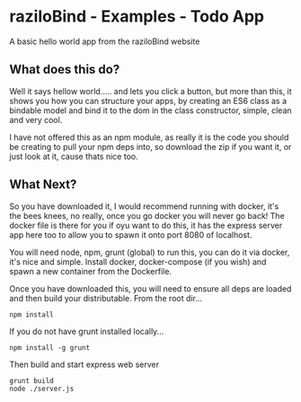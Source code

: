 # raziloBind - Examples - Todo App

A basic hello world app from the raziloBind website

## What does this do?

Well it says hellow world..... and lets you click a button, but more than this, it shows you how you can structure your apps, by creating an ES6 class as a bindable model and bind it to the dom in the class constructor, simple, clean and very cool.

I have not offered this as an npm module, as really it is the code you should be creating to pull your npm deps into, so download the zip if you want it, or just look at it, cause thats nice too.


## What Next?

So you have downloaded it, I would recommend running with docker, it's the bees knees, no really, once you go docker you will never go back! The docker file is there for you if oyu want to do this, it has the express server app here too to allow you to spawn it onto port 8080 of localhost.

You will need node, npm, grunt (global) to run this, you can do it via docker, it's nice and simple. Install docker, docker-compose (if you wish) and spawn a new container from the Dockerfile.

Once you have downloaded this, you will need to ensure all deps are loaded and then build your distributable. From the root dir...

```
npm install
```

If you do not have grunt installed locally...

```
npm install -g grunt
```

Then build and start express web server

```
grunt build
node ./server.js
```
